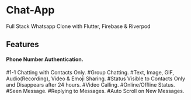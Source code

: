 # Chat-App

Full Stack Whatsapp Clone with Flutter, Firebase & Riverpod 

## Features

 #### Phone Number Authentication.
 #1-1 Chatting with Contacts Only.
 #Group Chatting.
 #Text, Image, GIF, Audio(Recording), Video & Emoji Sharing.
 #Status Visible to Contacts Only and Disappears after 24 hours.
 #Video Calling.
 #Online/Offline Status.
 #Seen Message.
 #Replying to Messages.
 #Auto Scroll on New Messages.
